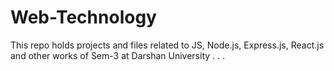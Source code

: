 # Web-Technology
This repo holds projects and files related to JS, Node.js, Express.js, React.js and other works of Sem-3 at Darshan University . . .

